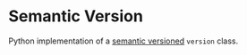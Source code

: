 # Semantic Version
Python implementation of a [semantic versioned](https://semver.org/)
`version` class.

